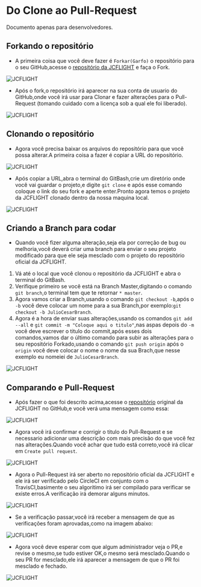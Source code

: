 # Do Clone ao Pull-Request

Documento apenas para desenvolvedores.

## Forkando o repositório

- A primeira coisa que você deve fazer é `Forkar(Garfo)` o repositório para o seu GitHub,acesse o [repositório da JCFLIGHT](https://github.com/JCFLIGHT/JCFLIGHT) e faça o Fork.

![JCFLIGHT](Fork.png)

- Após o fork,o repositório irá aparecer na sua conta de usuario do GitHub,onde você irá usar para Clonar e fazer alterações para o Pull-Request (tomando cuidado com a licença sob a qual ele foi liberado).


![JCFLIGHT](Forked.png)

## Clonando o repositório

- Agora você precisa baixar os arquivos do repositório para que você possa alterar.A primeira coisa a fazer é copiar a URL do repositório.

![JCFLIGHT](Clone.png)

- Após copiar a URL,abra o terminal do GitBash,crie um diretório onde você vai guardar o projeto,e digite `git clone` e após esse comando coloque o link do seu fork e aperte enter.Pronto agora temos o projeto da JCFLIGHT clonado dentro da nossa maquina local.

![JCFLIGHT](Clonado.png)

## Criando a Branch para codar

- Quando você fizer alguma alteração,seja ela por correção de bug ou melhoria,você deverá criar uma branch para enviar o seu projeto modificado para que ele seja mesclado com o projeto do repositório oficial da JCFLIGHT.

1. Vá até o local que você clonou o repositório da JCFLIGHT e abra o terminal do GitBash.
2. Verifique primeiro se você está na Branch Master,digitando o comando `git branch`,o terminal tem que te retornar `* master`.
3. Agora vamos criar a Branch,usando o comando `git checkout -b`,após o `-b` você deve colocar um nome para a sua Branch,por exemplo:`git checkout -b JulioCesarBranch`.
4. Agora é a hora de enviar suas alterações,usando os comandos `git add --all` e `git commit -m "Coloque aqui o titulo"`,nas aspas depois do `-m` você deve escrever o titulo do commit,após esses dois comandos,vamos dar o último comando para subir as alterações para o seu repositório Forkado,usando o comando `git push origin` após o `origin` você deve colocar o nome o nome da sua Brach,que nesse exemplo eu nomeiei de `JulioCesarBranch`.

![JCFLIGHT](PullRequest.png)

## Comparando e Pull-Request

- Após fazer o que foi descrito acima,acesse o [repositório](https://github.com/JCFLIGHT/JCFLIGHT) original da JCFLIGHT no GitHub,e você verá uma mensagem como essa:

![JCFLIGHT](Compare&PR.png)

- Agora você irá confirmar e corrigir o titulo do Pull-Request e se necessario adicionar uma descrição com mais precisão do que você fez nas alterações.Quando você achar que tudo está correto,você irá clicar em `Create pull request`.

![JCFLIGHT](OpenPR.png)

- Agora o Pull-Request irá ser aberto no repositório oficial da JCFLIGHT e ele irá ser verificado pelo CircleCI em conjunto com o TravisCI,basimente o seu algoritimo irá ser compilado para verificar se existe erros.A verificação irá demorar alguns minutos.

![JCFLIGHT](CircleCIVerif.png)

- Se a verificação passar,você irá receber a mensagem de que as verificações foram aprovadas,como na imagem abaixo:

![JCFLIGHT](CircleCISuccess.png)

- Agora você deve esperar com que algum administrador veja o PR,e revise o mesmo,se tudo estiver OK,o mesmo será mesclado.Quando o seu PR for mesclado,ele irá aparecer a mensagem de que o PR foi mesclado e fechado.

![JCFLIGHT](Merge.png)